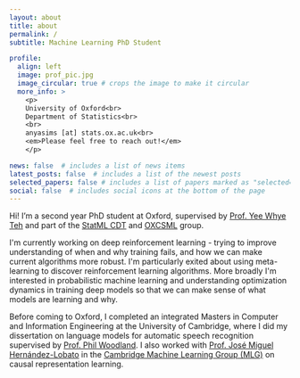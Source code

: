 ```yaml
---
layout: about
title: about
permalink: /
subtitle: Machine Learning PhD Student

profile:
  align: left
  image: prof_pic.jpg
  image_circular: true # crops the image to make it circular
  more_info: >
    <p>
    University of Oxford<br>
    Department of Statistics<br>
    <br>
    anyasims [at] stats.ox.ac.uk<br>
    <em>Please feel free to reach out!</em>
    </p>

news: false  # includes a list of news items
latest_posts: false  # includes a list of the newest posts
selected_papers: false # includes a list of papers marked as "selected={true}"
social: false  # includes social icons at the bottom of the page
---
```


Hi! I’m a second year PhD student at Oxford, supervised by [Prof. Yee Whye Teh](https://www.stats.ox.ac.uk/~teh/) and part of the [StatML CDT](https://statml.io/) and [OXCSML](https://csml.stats.ox.ac.uk/) group.

I'm currently working on deep reinforcement learning - trying to improve understanding of when and why training fails, and how we can make current algorithms more robust. I'm particularly exited about using meta-learning to discover reinforcement learning algorithms. More broadly I'm interested in probabilistic machine learning and understanding optimization dynamics in training deep models so that we can make sense of what models are learning and why.

Before coming to Oxford, I completed an integrated Masters in Computer and Information Engineering at the University of Cambridge, where I did my dissertation on language models for automatic speech recognition supervised by [Prof. Phil Woodland](http://www.eng.cam.ac.uk/profiles/pw117). I also worked with [Prof. José Miguel Hernández-Lobato](https://jmhl.org/) in the [Cambridge Machine Learning Group (MLG)](https://mlg.eng.cam.ac.uk/people/) on causal representation learning.





